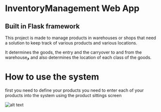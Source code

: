 # InventoryManagement  Web App 
 
<h2> Built in Flask framework  </h2>

This project is made to manage products in warehouses or shops that need a solution to keep track of various products and various locations.

It determines the goods, the entry and the carryover to and from the warehouseو and also determines the location of each class of the goods.

# How to use the system

first you need to define your products
you need to enter each of your products into the system using the product sittings screen

![alt text](https://ibb.co/XZzHV8Q)
